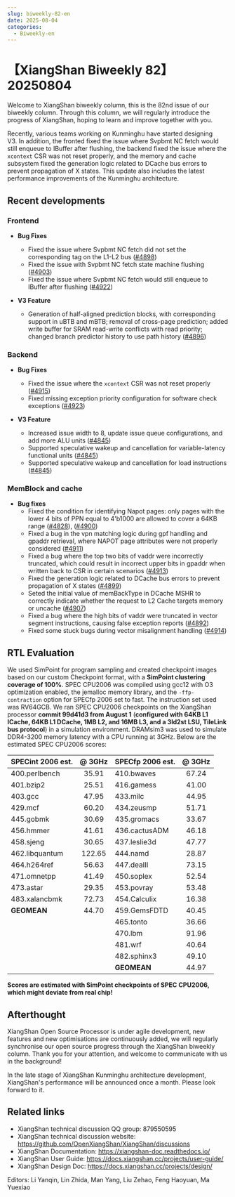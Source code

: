 ```yaml
---
slug: biweekly-82-en
date: 2025-08-04
categories:
  - Biweekly-en
---
```


# 【XiangShan Biweekly 82】20250804

Welcome to XiangShan biweekly column, this is the 82nd issue of our biweekly column. Through this column, we will regularly introduce the progress of XiangShan, hoping to learn and improve together with you.

Recently, various teams working on Kunminghu have started designing V3. In addition, the fronted fixed the issue where Svpbmt NC fetch would still enqueue to IBuffer after flushing, the backend fixed the issue where the `xcontext` CSR was not reset properly, and the memory and cache subsystem fixed the generation logic related to DCache bus errors to prevent propagation of X states. This update also includes the latest performance improvements of the Kunminghu architecture.

<!-- more -->
## Recent developments

### Frontend

- **Bug Fixes**
    - Fixed the issue where Svpbmt NC fetch did not set the corresponding tag on the L1-L2 bus ([#4898](https://github.com/OpenXiangShan/XiangShan/pull/4898))
    - Fixed the issue with Svpbmt NC fetch state machine flushing ([#4903](https://github.com/OpenXiangShan/XiangShan/pull/4903))
    - Fixed the issue where Svpbmt NC fetch would still enqueue to IBuffer after flushing ([#4922](https://github.com/OpenXiangShan/XiangShan/pull/4922))

- **V3 Feature**
    - Generation of half-aligned prediction blocks, with corresponding support in uBTB and mBTB; removal of cross-page prediction; added write buffer for SRAM read-write conflicts with read priority; changed branch predictor history to use path history ([#4896](https://github.com/OpenXiangShan/XiangShan/pull/4896))

### Backend

- **Bug Fixes**
  - Fixed the issue where the `xcontext` CSR was not reset properly ([#4915](https://github.com/OpenXiangShan/XiangShan/pull/4915))
  - Fixed missing exception priority configuration for software check exceptions ([#4923](https://github.com/OpenXiangShan/XiangShan/pull/4923))

- **V3 Feature**
  - Increased issue width to 8, update issue queue configurations, and add more ALU units ([#4845](https://github.com/OpenXiangShan/XiangShan/pull/4845))
  - Supported speculative wakeup and cancellation for variable-latency functional units ([#4845](https://github.com/OpenXiangShan/XiangShan/pull/4845))
  - Supported speculative wakeup and cancellation for load instructions ([#4845](https://github.com/OpenXiangShan/XiangShan/pull/4845))

### MemBlock and cache

- **Bug fixes**
  - Fixed the condition for identifying Napot pages: only pages with the lower 4 bits of PPN equal to 4'b1000 are allowed to cover a 64KB range ([#4828](https://github.com/OpenXiangShan/XiangShan/pull/4828)), ([#4900](https://github.com/OpenXiangShan/XiangShan/pull/4900))
  - Fixed a bug in the vpn matching logic during gpf handling and gpaddr retrieval, where NAPOT page attributes were not properly considered ([#4911](https://github.com/OpenXiangShan/XiangShan/pull/4911))
  - Fixed a bug where the top two bits of vaddr were incorrectly truncated, which could result in incorrect upper bits in gpaddr when written back to CSR in certain scenarios ([#4913](https://github.com/OpenXiangShan/XiangShan/pull/4913))
  - Fixed the generation logic related to DCache bus errors to prevent propagation of X states ([#4899](https://github.com/OpenXiangShan/XiangShan/pull/4899))
  - Seted the initial value of memBackType in DCache MSHR to correctly indicate whether the request to L2 Cache targets memory or uncache ([#4907](https://github.com/OpenXiangShan/XiangShan/pull/4907))
  - Fixed a bug where the high bits of vaddr were truncated in vector segment instructions, causing false exception reports ([#4892](https://github.com/OpenXiangShan/XiangShan/pull/4892))
  - Fixed some stuck bugs during vector misalignment handling ([#4914](https://github.com/OpenXiangShan/XiangShan/pull/4914))

## RTL Evaluation

We used SimPoint for program sampling and created checkpoint images based on our custom Checkpoint format, with a **SimPoint clustering coverage of 100%**. SPEC CPU2006 was compiled using gcc12 with O3 optimization enabled, the jemalloc memory library, and the `-ffp-contraction` option for SPECfp 2006 set to fast. The instruction set used was RV64GCB. We ran SPEC CPU2006 checkpoints on the XiangShan processor **commit 99d41d3 from August 1** (**configured with 64KB L1 ICache, 64KB L1 DCache, 1MB L2, and 16MB L3, and a 3ld2st LSU, TileLink bus protocol**) in a simulation environment. DRAMsim3 was used to simulate DDR4-3200 memory latency with a CPU running at 3GHz. Below are the estimated SPEC CPU2006 scores:

| SPECint 2006 est. | @ 3GHz | SPECfp 2006 est.  | @ 3GHz |
| :---------------- | :----: | :---------------- | :----: |
| 400.perlbench     | 35.91  | 410.bwaves        | 67.24  |
| 401.bzip2         | 25.51  | 416.gamess        | 41.00  |
| 403.gcc           | 47.95  | 433.milc          | 44.95  |
| 429.mcf           | 60.20  | 434.zeusmp        | 51.71  |
| 445.gobmk         | 30.69  | 435.gromacs       | 33.67  |
| 456.hmmer         | 41.61  | 436.cactusADM     | 46.18  |
| 458.sjeng         | 30.65  | 437.leslie3d      | 47.77  |
| 462.libquantum    | 122.65 | 444.namd          | 28.87  |
| 464.h264ref       | 56.63  | 447.dealII        | 73.15  |
| 471.omnetpp       | 41.49  | 450.soplex        | 52.54  |
| 473.astar         | 29.35  | 453.povray        | 53.48  |
| 483.xalancbmk     | 72.73  | 454.Calculix      | 16.38  |
| **GEOMEAN**       | 44.70  | 459.GemsFDTD      | 40.45  |
|                   |        | 465.tonto         | 36.66  |
|                   |        | 470.lbm           | 91.96  |
|                   |        | 481.wrf           | 40.64  |
|                   |        | 482.sphinx3       | 49.10  |
|                   |        | **GEOMEAN**       | 44.97  |

**Scores are estimated with SimPoint checkpoints of SPEC CPU2006, which might deviate from real chip!**

## Afterthought

XiangShan Open Source Processor is under agile development, new features and new optimisations are continuously added, we will regularly synchronise our open source progress through the XiangShan biweekly column. Thank you for your attention, and welcome to communicate with us in the background!

In the late stage of XiangShan Kunminghu architecture development, XiangShan's performance will be announced once a month. Please look forward to it.

## Related links

- XiangShan technical discussion QQ group: 879550595
- XiangShan technical discussion website: https://github.com/OpenXiangShan/XiangShan/discussions
- XiangShan Documentation: https://xiangshan-doc.readthedocs.io/
- XiangShan User Guide: https://docs.xiangshan.cc/projects/user-guide/
- XiangShan Design Doc: https://docs.xiangshan.cc/projects/design/

Editors: Li Yanqin, Lin Zhida, Man Yang, Liu Zehao, Feng Haoyuan, Ma Yuexiao
